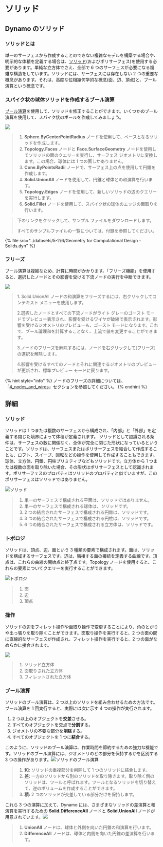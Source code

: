 # ソリッド

## Dynamo のソリッド

### ソリッドとは

単一のサーフェスから作成することのできない複雑なモデルを構築する場合や、明示的な体積を定義する場合は、[ソリッド](6-solids.md#solids)(およびポリサーフェス)を使用する必要があります。単純な立方体でさえ、全部で 6 つのサーフェスが必要になる複雑な構造をしています。ソリッドには、サーフェスには存在しない 2 つの重要な概念があります。それは、高度な位相幾何学的な概念(面、辺、頂点)と、ブール演算という概念です。

### スパイク状の球体ソリッドを作成するブール演算

[ブール演算](6-solids.md#boolean-operations)を使用して、ソリッドを修正することができます。いくつかのブール演算を使用して、スパイク状のボールを作成してみましょう。

![](../images/5-2/6/solids-spikyball.jpg)

> 1. **Sphere.ByCenterPointRadius** ノードを使用して、ベースとなるソリッドを作成します。
> 2. **Topology.Faces** ノードと **Face.SurfaceGeometry** ノードを使用してソリッドの面のクエリーを実行し、サーフェス ジオメトリに変換します。この場合、球体には 1 つの面しかありません。
> 3. **Cone.ByPointsRadii** ノードで、サーフェス上の点を使用して円錐を作成します。
> 4. **Solid.UnionAll** ノードを使用して、円錐と球体との和演算を行います。
> 5. **Topology.Edges** ノードを使用して、新しいソリッドの辺のクエリーを実行します。
> 6. **Solid.Fillet** ノードを使用して、スパイク状の球体のエッジの面取りを行います。

> 下のリンクをクリックして、サンプル ファイルをダウンロードします。
>
> すべてのサンプルファイルの一覧については、付録を参照してください。

{% file src="../datasets/5-2/6/Geometry for Computational Design - Solids.dyn" %}

### フリーズ

ブール演算は複雑なため、計算に時間がかかります。「フリーズ機能」を使用すると、選択したノードとその影響を受ける下流ノードの実行を中断できます。

![](../images/5-2/6/solids-freezenode.jpg)

> 1\. Solid.UnionAll ノードの和演算をフリーズするには、右クリックしてコンテキスト メニューを使用します。
>
> 2\.選択したノードとすべての下流ノードがライト グレーのゴースト モードでプレビュー表示され、影響を受けるワイヤが破線で表示されます。影響を受けるジオメトリのプレビューも、ゴースト モードになります。これで、ブール論理和を計算することなく、上流で値を変更することができます。
>
> 3\.ノードのフリーズを解除するには、ノードを右クリックして[フリーズ]の選択を解除します。
>
> 4\.影響を受けるすべてのノードとそれに関連するジオメトリのプレビューが更新され、標準プレビュー モードに戻ります。

{% hint style="info" %}
 ノードのフリーズの詳細については、「[4_nodes_and_wires](../../4\_nodes\_and\_wires/ "mention")」セクションを参照してください。 
{% endhint %}

## 詳細

### ソリッド

ソリッドは 1 つまたは複数のサーフェスから構成され、「内部」と「外部」を定義する閉じた境界によって体積が定義されます。 ソリッドとして認識される条件は、サーフェスの数に関係なく、全体が完全に閉じた形状になっているということです。ソリッドは、サーフェスまたはポリサーフェスを結合して作成することも、ロフト、スイープ、回転などの操作を使用して作成することもできます。球体、立方体、円錐、円柱プリミティブなどもソリッドです。立方体から 1 つまたは複数の面を取り除いた場合、その形状はポリサーフェスとして認識されます。ポリサーフェスのプロパティはソリッドのプロパティと似ていますが、このポリサーフェスはソリッドではありません。

![ソリッド](../images/5-2/6/Primitives.jpg)

> 1. 単一のサーフェスで構成される平面は、ソリッドではありません。
> 2. 単一のサーフェスで構成される球体は、_ソリッドです_。
> 3. 2 つの結合されたサーフェスで構成される円錐は、ソリッドです。
> 4. 3 つの結合されたサーフェスで構成される円柱は、ソリッドです。
> 5. 6 つの結合されたサーフェスで構成される立方体は、ソリッドです。

### トポロジ

ソリッドは、頂点、辺、面という 3 種類の要素で構成されます。面は、ソリッドを構成するサーフェスです。辺は、隣接する面の接続を定義する曲線です。頂点は、これらの曲線の開始点と終了点です。Topology ノードを使用すると、これらの要素についてクエリーを実行することができます。

![トポロジ](../images/5-2/6/Solid-topology.jpg)

> 1. 面
> 2. 辺
> 3. 頂点

### 操作

ソリッドの辺をフィレット操作や面取り操作で変更することにより、角のとがりや出っ張りを取り除くことができます。面取り操作を実行すると、2 つの面の間に直線的なサーフェスが作成され、フィレット操作を実行すると、2 つの面がなめらかに接合されます。

![](../images/5-2/6/SolidOperations.jpg)

> 1. ソリッド立方体
> 2. 面取りされた立方体
> 3. フィレットされた立方体

### ブール演算

ソリッドのブール演算は、2 つ以上のソリッドを組み合わせるための方法です。ブール演算を 1 回実行すると、実際には次に示す 4 つの操作が実行されます。

1. 2 つ以上のオブジェクトを**交差**させる。
2. すべてのオブジェクトを交点で**分割**する。
3. ジオメトリの不要な部分を**削除**する。
4. すべてのオブジェクトを 1 つに**結合**する。

このように、ソリッドのブール演算は、作業時間を節約するための強力な機能です。ソリッドのブール演算には、ジオメトリのどの部分を保持するかを区別する 3 つの操作があります。![ソリッドのブール演算](../images/5-2/6/SolidBooleans.jpg)

> 1. **和:** ソリッドの重複部分を削除して 1 つのソリッドに結合します。
> 2. **差:** 一方のソリッドから別のソリッドを取り除きます。取り除く側のソリッドは、ツールと呼ばれます。ツールとなるソリッドを切り替えて、逆のボリュームを作成することができます。
> 3. **積:** 2 つのソリッドが交差している部分だけを保持します。

これら 3 つの演算に加えて、Dynamo には、さまざまなソリッドの差演算と和演算を実行するための **Solid.DifferenceAll** ノードと **Solid.UnionAll** ノードが用意されています。![](../images/5-2/6/BooleanAll.jpg)

> 1. **UnionAll** ノードは、球体と外側を向いた円錐の和演算を行います。
> 2. **DifferenceAll** ノードは、球体と内側を向いた円錐の差演算を行います。

##
